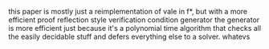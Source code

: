 this paper is mostly just a reimplementation of vale in f*, but with a more efficient proof reflection style verification condition generator
the generator is more efficient just because it's a polynomial time algorithm that checks all the easily decidable stuff and defers everything else to a solver. whatevs
